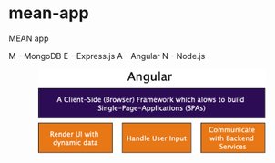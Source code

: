 # mean-app

MEAN app

M - MongoDB
E - Express.js
A - Angular 
N - Node.js

<p align="center">
  <img width="400" height=auto src="/Images/Angular.png">
</p>

